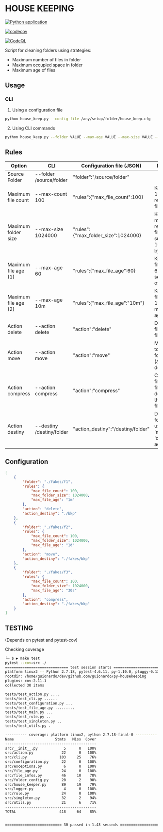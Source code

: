 # HOUSE KEEPING

[![Python application](https://github.com/guionardo/py-housekeeping/actions/workflows/python-app.yml/badge.svg)](https://github.com/guionardo/py-housekeeping/actions/workflows/python-app.yml)

[![codecov](https://codecov.io/gh/guionardo/py-housekeeping/branch/develop/graph/badge.svg?token=v7s2bwquXk)](https://codecov.io/gh/guionardo/py-housekeeping)

[![CodeQL](https://github.com/guionardo/py-housekeeping/actions/workflows/codeql-analysis.yml/badge.svg)](https://github.com/guionardo/py-housekeeping/actions/workflows/codeql-analysis.yml)


Script for cleaning folders using strategies:

* Maximum number of files in folder
* Maximum occupied space in folder
* Maximum age of files

## Usage

### CLI

1. Using a configuration file

```bash
python house_keep.py --config-file /any/setup/folder/house_keep.cfg
```

2. Using CLI commands

```bash
python house_keep.py --folder VALUE --max-age VALUE --max-size VALUE --max-count VALUE --action VALUE --destiny VALUE
```

## Rules

|Option|CLI|Configuration file (JSON)|Example|
|------|---|------------------|---|
|Source Folder|--folder /source/folder|"folder":"/source/folder"|
|Maximum file count|--max-count 100|"rules":{"max_file_count":100}|Keeps only 100 most recent files|
|Maximum folder size|--max-size 1024000|"rules":{"max_folder_size":1024000}|Keeps only most recent files that sums 1024000 bytes|
|Maximum file age (1)|--max-age 60|"rules":{"max_file_age":60}|Keeps only files under 60 seconds of age|
|Maximum file age (2)|--max-age 10m|"rules":{"max_file_age":"10m"}|Keeps only files under 10 minutes of age|
|Action delete|--action delete|"action":"delete"|Delete files from file system|
|Action move|--action move|"action":"move"|Move file to another folder (action destiny)|
|Action compress|--action compress|"action":"compress"|Compress files to zip file and delete them from file system|
|Action destiny|--destiny /destiny/folder|"action_destiny":"/destiny/folder"|Destiny folder for using in 'move' and 'compress' actions|

## Configuration

``` json
[
    {
        "folder": "./fakes/f1",
        "rules": {
            "max_file_count": 100,
            "max_folder_size": 1024000,
            "max_file_age": "1m"
        },
        "action": "delete",
        "action_destiny": "./bkp"
    },
    {
        "folder": "./fakes/f2",
        "rules": {
            "max_file_count": 100,
            "max_folder_size": 1024000,
            "max_file_age": "1d"
        },
        "action": "move",
        "action_destiny": "./fakes/bkp"
    },
    {
        "folder": "./fakes/f3",
        "rules": {
            "max_file_count": 100,
            "max_folder_size": 1024000,
            "max_file_age": "30s"
        },
        "action": "compress",
        "action_destiny": "./fakes/bkp"
    }
]
```


## TESTING

(Depends on pytest and pytest-cov)

Checking coverage

```bash
└─ $ ▶ make test
pytest --cov=src ./
============================= test session starts =============================
platform linux2 -- Python 2.7.18, pytest-4.6.11, py-1.10.0, pluggy-0.13.1
rootdir: /home/guionardo/dev/github.com/guionardo/py-housekeeping
plugins: cov-2.11.1
collected 30 items                                                            

tests/test_action.py ....                                               [ 13%]
tests/test_cli.py ......                                                [ 33%]
tests/test_configuration.py ...                                         [ 43%]
tests/test_file_age.py .........                                        [ 73%]
tests/test_main.py ...                                                  [ 83%]
tests/test_rule.py ..                                                   [ 90%]
tests/test_singleton.py ..                                              [ 96%]
tests/test_utils.py .                                                   [100%]

---------- coverage: platform linux2, python 2.7.18-final-0 ----------
Name                   Stmts   Miss  Cover
------------------------------------------
src/__init__.py            5      0   100%
src/action.py             22      0   100%
src/cli.py               103     25    76%
src/configuration.py      22      0   100%
src/exceptions.py          6      0   100%
src/file_age.py           24      0   100%
src/file_infos.py         46     10    78%
src/folder_config.py      20      2    90%
src/house_keeper.py       89     19    79%
src/logger.py              4      0   100%
src/rule.py               24      0   100%
src/singleton.py          32      2    94%
src/utils.py              21      6    71%
------------------------------------------
TOTAL                    418     64    85%


========================== 30 passed in 1.43 seconds ==========================
```
